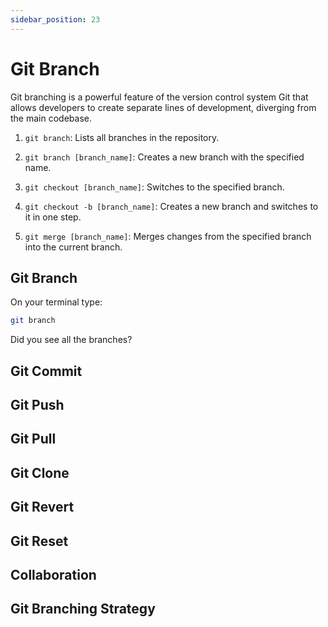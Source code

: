 ```yaml
---
sidebar_position: 23
---
```


# Git Branch

Git branching is a powerful feature of the version control system Git that allows developers to create separate lines of development, diverging from the main codebase.

1. `git branch`: Lists all branches in the repository.

1. `git branch [branch_name]`: Creates a new branch with the specified name.

1. `git checkout [branch_name]`: Switches to the specified branch.

1. `git checkout -b [branch_name]`: Creates a new branch and switches to it in one step.

1. `git merge [branch_name]`: Merges changes from the specified branch into the current branch.

## Git Branch 

On your terminal type:
```bash
git branch
```
Did you see all the branches?


## Git Commit

## Git Push

## Git Pull

## Git Clone

## Git Revert

## Git Reset

## Collaboration

## Git Branching Strategy